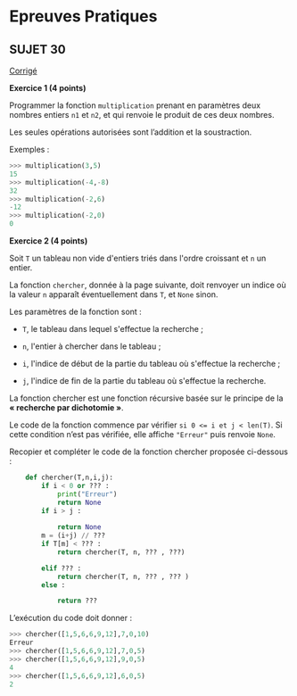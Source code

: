 <script type="text/javascript" src="http://cdn.mathjax.org/mathjax/latest/MathJax.js?config=default"></script>

# **Epreuves Pratiques**
## SUJET 30

[Corrigé](corrige.md)

**Exercice 1 (4 points)**

Programmer la fonction `multiplication` prenant en paramètres deux nombres entiers `n1` et `n2`, et qui renvoie le produit de ces deux nombres.

Les seules opérations autorisées sont l’addition et la soustraction.


Exemples :
```Python
>>>	multiplication(3,5)
15
>>>	multiplication(-4,-8)
32
>>>	multiplication(-2,6)
-12
>>>	multiplication(-2,0)
0
```


**Exercice 2 (4 points)**

Soit `T` un tableau non vide d'entiers triés dans l'ordre croissant et `n` un entier.

La fonction `chercher`, donnée à la page suivante, doit renvoyer un indice où la valeur `n` apparaît éventuellement dans `T`, et `None` sinon.

Les paramètres de la fonction sont :
-	`T`, le tableau dans lequel s'effectue la recherche ;

-	`n`, l'entier à chercher dans le tableau ;
-	`i`, l'indice de début de la partie du tableau où s'effectue la recherche ;
-	`j`, l'indice de fin de la partie du tableau où s'effectue la recherche.

La fonction chercher est une fonction récursive basée sur le principe de la **« recherche par dichotomie »**.

Le code de la fonction commence par vérifier `si 0 <= i et j < len(T)`. Si cette condition n’est pas vérifiée, elle affiche `"Erreur"` puis renvoie `None`.


Recopier et compléter le code de la fonction chercher proposée ci-dessous :

```Python
    def chercher(T,n,i,j):
        if i < 0 or ??? :
            print("Erreur")
            return None
        if i > j :
 
            return None
        m = (i+j) // ???
        if T[m] < ??? :
            return chercher(T, n, ??? , ???)

        elif ??? :
            return chercher(T, n, ??? , ??? )
        else :

            return ???
```

L’exécution du code doit donner :

```Python
>>>	chercher([1,5,6,6,9,12],7,0,10) 
Erreur
>>>	chercher([1,5,6,6,9,12],7,0,5)
>>>	chercher([1,5,6,6,9,12],9,0,5)
4
>>>	chercher([1,5,6,6,9,12],6,0,5)
2 

```
